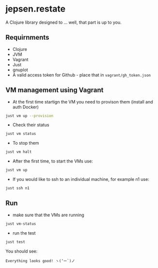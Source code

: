 # jepsen.restate

A Clojure library designed to ... well, that part is up to you.

## Requirnments

* Clojure
* JVM
* Vagrant
* Just
* gnuplot
* A valid access token for Github - place that in `vagrant/gh_token.json`

## VM management using Vagrant 

* At the first time startign the VM you need to provison them (install and auth Docker)
```bash
just vm up --provision
```

* Check their status

```bash
just vm status
```

* To stop them

```bash
just vm halt
```

* After the first time, to start the VMs use:

```bash
just vm up 
```



* If you would like to ssh to an individual machine, for example n1 use: 
```bash
just ssh n1
```


## Run

* make sure that the VMs are running

```bash
just vm-status
```

* run the test

```bash
just test
```

You should see: 

```
Everything looks good! ヽ(‘ー`)ノ
```

